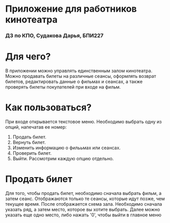 # Приложение для работников кинотеатра 
### ДЗ по КПО, Судакова Дарья, БПИ227
# Для чего?
В приложении можно управлять единственным залом кинотеатра. Можно продавать билеты на различные сеансы, оформлять возврат билетов, редактировать данные о фильмах и сеансах, а также проверять билеты покупателей при входе на фильм.
# Как пользоваться?
При входе открывается текстовое меню. Необходимо выбрать одну из опций, напечатав ее номер:
1. Продать билет.
2. Вернуть билет.
3. Изменить информацию о филььмах или сеансах.
4. Проверить билет.
5. Выйти.
Рассмотрим каждую опцию отдельно.
# Продать билет
Для того, чтобы продать билет, необходимо сначала выбрать фильм, а затем сеанс. Отображаются только те сеансы, которые идут позже, чем текущее время.
После отображается схема зала. Необходимо сначала указать ряд, а затем место, которое вы хотите выбрать. Далее можно указать еще одно место, либо нажать '0', чтобы выйти в главное меню
